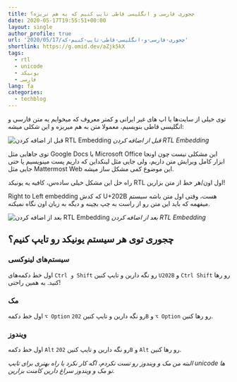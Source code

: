 ```yaml
---
title: چجوری فارسی و انگلیسی قاطی تایپ کنیم که به هم نریزه؟
date: 2020-05-17T19:55:51+00:00
layout: single
author_profile: true
url: '2020/05/17/چجوری-فارسی-و-انگلیسی-قاطی-تایپ-کنیم-که'
shortlink: https://g.omid.dev/aZjk5kX
tags:
  - rtl
  - unicode
  - یونیکد
  - فارسی
lang: fa
categories: 
  - techblog
---
```

توی خیلی از سایت‌ها یا اپ های غیر ایرانی و کمتر معروف که میخوایم یه متن فارسی و انگلیسی قاطی بنویسیم، معمولا متن به هم میریزه و این شکلی میشه:

![قبل از اضافه کردن RTL Embedding](/images/2020/05/Screenshot_20200517_003353.png)
*قبل از اضافه کردن RTL Embedding*

توی جاهایی مثل Google Docs یا Microsoft Office این مشکلی نیست چون اونجا ابزار کامل ویرایش متن داریم، ولی جایی مثل لینکداین که داریم پست مینویسیم یا حتی جایی مثل Mattermost Web این موضوع کمی مشکل ساز میشه.

راه حل این مشکل خیلی ساده‌س، کافیه یه یونیکد RTL اول اون/هر خط از متن بزارین!

Right to Left embedding که کدش U+202B هست، وقتی اول متن باشه سیستم میفهمه که باید این متن رو از راست به چپ بچینه و دیگه به زبان اون نگاه نمیکنه.

![بعد از اضافه کردن RTL Embedding](/images/2020/05/Screenshot_20200517_003423.png)
*بعد از اضافه کردن RTL Embedding*

## چجوری توی هر سیستم یونیکد رو تایپ کنیم؟

### سیستم‌های لینوکسی

اول خط دکمه‌های `Ctrl و Shift` رو نگه دارین و تایپ کنین `U202B` و `Ctrl Shift` رو رها کنید. به همین راحتی!

### مک

اول خط دکمه `⌥ Option` رو نگه دارین و تایپ کنین `202B` و `⌥ Option` رو رها کنین.

### ویندوز

اول خط دکمه `Alt` رو نگه دارین و تایپ کنین `202B` و `Alt` رو رها کنین.

*البته من مک و ویندوز رو تست نکردم، اگه کار نکرد یا راه بهتری برای تایپ unicode ها تو مک و ویندوز سراغ دارین کامنت بزارین.*
